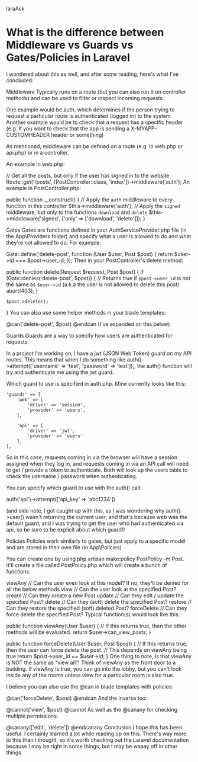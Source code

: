  laraAsk
# What is the difference between Middleware vs Guards vs Gates/Policies in Laravel


I wondered about this as well, and after some reading, here's what I've concluded:

Middleware
Typically runs on a route (but you can also run it on controller methods) and can be used to filter or inspect incoming requests.

One example would be auth, which determines if the person trying to request a particular route is authenticated (logged in) to the system. Another example would be to check that a request has a specific header (e.g. if you want to check that the app is sending a X-MYAPP-CUSTOMHEADER header or something)

As mentioned, middleware can be defined on a route (e.g. in web.php or api.php) or in a controller.

An example in web.php:

// Get all the posts, but only if the user has signed in to the website 
Route::get('/posts', [PostController::class, 'index'])->middleware('auth');
An example in PostController.php:

public function __construct() {
    // Apply the `auth` middleware to every function in this controller
    $this->middleware('auth');
    // Apply the `signed` middleware, but only to the functions `download` and `delete`
    $this->middleware('signed', ['only' => ['download', 'delete']]);
}

Gates
Gates are functions defined in your AuthServiceProvider.php file (in the App\Providers folder) and specify what a user is allowed to do and what they're not allowed to do. For example:

Gate::define('delete-post', function (User $user, Post $post) {
    return $user->id === $post->user_id;
});
Then in your PostController's delete method:

public function delete(Request $request, Post $post)
{
    if (Gate::denies('delete-post', $post)) { // Returns true if `$post->user_id` is not the same as `$user->id` (a.k.a the user is not allowed to delete this post)
        abort(403);
    }

    $post->delete();
}
You can also use some helper methods in your blade templates:

@can('delete-post', $post)
    <!-- Show a link to the delete page here -->
@endcan
(I've expanded on this below)

Guards
Guards are a way to specify how users are authenticated for requests.

In a project I'm working on, I have a jwt (JSON Web Token) guard on my API routes. This means that when I do something like auth()->attempt(['username' => 'test', 'password' => 'test']);, the auth() function will try and authenticate me using the jwt guard.

Which guard to use is specified in auth.php. Mine currently looks like this:

    'guards' => [
        'web' => [
            'driver' => 'session',
            'provider' => 'users',
        ],

        'api' => [
            'driver' => 'jwt',
            'provider' => 'users'
        ],
    ],
So in this case, requests coming in via the browser will have a session assigned when they log in, and requests coming in via an API call will need to get / provide a token to authenticate. Both will look up the users table to check the username / password when authenticating.

You can specify which guard to use with the auth() call:

auth('api')->attempt(['api_key' => 'abc1234'])

(and side note, I got caught up with this, as I was wondering why auth()->user() wasn't returning the current user, and that's because web was the default guard, and I was trying to get the user who had authenticated via api, so be sure to be explicit about which guard!)

Policies
Policies work similarly to gates, but just apply to a specific model and are stored in their own file (in App\Policies)

You can create one by using php artisan make:policy PostPolicy -m Post. It'll create a file called PostPolicy.php which will create a bunch of functions:

viewAny // Can the user even look at this model? If no, they'll be denied for all the below methods
view // Can the user look at the specified Post?
create // Can they create a new Post
update // Can they edit / update the specified Post?
delete // Can they (soft) delete the specified Post?
restore // Can they restore the specified (soft) deleted Post?
forceDelete // Can they force delete the specified Post?
Typical function(s) would look like this:

public function viewAny(User $user)
{
    // If this returns true, then the other methods will be evaluated.
    return $user->can_view_posts;
}

public function forceDelete(User $user, Post $post)
{
    // If this returns true, then the user can force delete the post.
    // This depends on viewAny being true
    return $post->user_id == $user->id;
}
One thing to note, is that viewAny is NOT the same as "view all"! Think of viewAny as the front door to a building. If viewAny is true, you can go into the lobby, but you can't look inside any of the rooms unless view for a particular room is also true.

I believe you can also use the @can in blade templates with policies:

@can('forceDelete', $post)
    <!-- Show button to force delete a post here -->
@endcan
And the inverse too:

@cannot('view', $post)
    <!-- Show a greyed out button or something -->
@cannot
As well as the @canany for checking multiple permissions:

@canany(['edit', 'delete'])
    <!-- Show something if the user can edit OR delete -->
@endcanany
Conclusion
I hope this has been useful. I certainly learned a lot while reading up on this. There's way more to this than I thought, so it's worth checking out the Laravel documentation because I may be right in some things, but I may be waaay off in other things.
